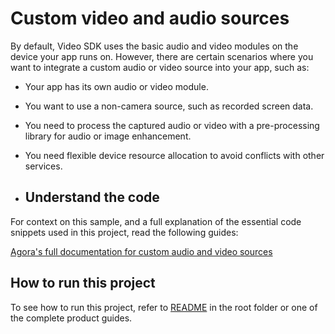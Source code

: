 # Custom video and audio sources

By default, Video SDK uses the basic audio and video modules on the device your app runs on. However, there are certain scenarios where you want to integrate a custom audio or video source into your app, such as:

- Your app has its own audio or video module.
- You want to use a non-camera source, such as recorded screen data.
- You need to process the captured audio or video with a pre-processing library for audio or image enhancement.
- You need flexible device resource allocation to avoid conflicts with other services.

- ## Understand the code

For context on this sample, and a full explanation of the essential code snippets used in this project, read the following guides:

[Agora's full documentation for custom audio and video sources](https://docs.agora.io/en/video-calling/develop/custom-video-and-audio?platform=windows)

## How to run this project

To see how to run this project, refer to [README](../README.md) in the root folder or one of the complete product guides.
